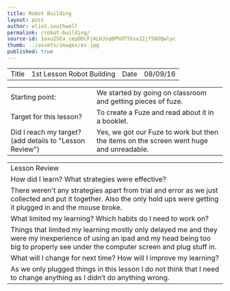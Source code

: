 ```yaml
---
title: Robot Building
layout: post
author: eliot.southwell
permalink: /robot-building/
source-id: 1oxu2SEa_cepDDcFjALHJsq0PhUTYGsx22jfS6OQwlyc
thumb: ../assets/images/es.jpg
published: true
---
```

<table>
  <tr>
    <td>Title</td>
    <td>1st Lesson Robot Building</td>
    <td>Date</td>
    <td>08/09/16</td>
  </tr>
</table>


<table>
  <tr>
    <td>Starting point:</td>
    <td>We started by going on classroom and getting pieces of fuze.</td>
  </tr>
  <tr>
    <td>Target for this lesson?</td>
    <td>To create a Fuze and read about it in a booklet.</td>
  </tr>
  <tr>
    <td>Did I reach my target?
(add details to "Lesson Review")</td>
    <td>Yes, we got our Fuze to work but then the items on the screen went huge and unreadable.</td>
  </tr>
</table>


<table>
  <tr>
    <td>Lesson Review</td>
  </tr>
  <tr>
    <td>How did I learn? What strategies were effective? </td>
  </tr>
  <tr>
    <td>There weren't any strategies apart from trial and error as we just collected and put it together. Also the only hold ups were getting it plugged in and the mouse broke.</td>
  </tr>
  <tr>
    <td>What limited my learning? Which habits do I need to work on? </td>
  </tr>
  <tr>
    <td>Things that limited my learning mostly only delayed me and they were my inexperience of using an ipad and my head being too big to properly see under the computer screen and plug stuff in.</td>
  </tr>
  <tr>
    <td>What will I change for next time? How will I improve my learning?</td>
  </tr>
  <tr>
    <td>As we only plugged things in this lesson I do not think that I need to change anything as I didn’t do anything wrong.</td>
  </tr>
</table>


